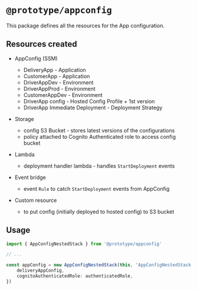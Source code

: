 # `@prototype/appconfig`

This package defines all the resources for the App configuration.

## Resources created

* AppConfig (SSM)
  * DeliveryApp - Application
  * CustomerApp - Application
  * DriverAppDev - Environment
  * DriverAppProd - Environment
  * CustomerAppDev - Environment
  * DriverApp config - Hosted Config Profile + 1st version
  * DriverApp Immediate Deployment - Deployment Strategy

* Storage
  * config S3 Bucket - stores latest versions of the configurations
  * policy attached to Cognito Authenticated role to access config bucket

* Lambda
  * deployment handler lambda - handles `StartDeployment` events

* Event bridge
  * event `Rule` to catch `StartDeployment` events from AppConfig

* Custom resource
  * to put config (initially deployed to hosted config) to S3 bucket

## Usage

```ts
import { AppConfigNestedStack } from '@prototype/appconfig'

// ...

const appConfig = new AppConfigNestedStack(this, 'AppConfigNestedStack', {
    deliveryAppConfig,
    cognitoAuthenticatedRole: authenticatedRole,
})
```
